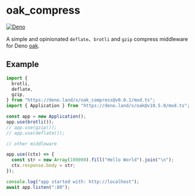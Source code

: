 # oak_compress

[![Deno](https://github.com/jiawei397/oak_compress/actions/workflows/deno.yml/badge.svg)](https://github.com/jiawei397/oak_compress/actions/workflows/deno.yml)

A simple and opinionated `deflate`、`brotli` and `gzip` compress middleware for
Deno [oak](https://deno.land/x/oak).

## Example

```typescript
import {
  brotli,
  deflate,
  gzip,
} from "https://deno.land/x/oak_compress@v0.0.1/mod.ts";
import { Application } from "https://deno.land/x/oak@v10.5.0/mod.ts";

const app = new Application();
app.use(brotli());
// app.use(gzip());
// app.use(deflate());

// other middleware

app.use((ctx) => {
  const str = new Array(100000).fill("Hello World").join("\n");
  ctx.response.body = str;
});

console.log("app started with: http://localhost");
await app.listen(":80");
```
